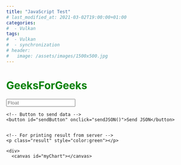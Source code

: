 ```yaml
---
title: "JavaScript Test"
# last_modified_at: 2021-03-02T19:00:00+01:00
categories:
#  - Vulkan
tags:
#  - Vulkan
#  - synchronization
# header:
#   image: /assets/images/1500x500.jpg
---
```


<h1 style="color:green;">
    GeeksForGeeks
</h1>

<p> 
    <!-- Making a text input -->
    <input type="number" step="any" id="inputVal" placeholder="Float" /> 
          
    <!-- Button to send data -->
    <button id="sendButton" onclick="sendJSON()">Send JSON</button> 
  
  
    <!-- For printing result from server -->
    <p class="result" style="color:green"></p>   
    
    <div>
      <canvas id="myChart"></canvas>
   </div>
</p>

<script src="https://cdn.jsdelivr.net/npm/chart.js"></script>
<script>
function sendJSON(){ 

			let inputVal = document.getElementById("inputVal").value;
			// Validate inputVal 
			var patternForInputVal=/^-?(\d+(\.\d+)?|\.\d+)$/;
			if (!patternForInputVal.test(inputVal)) {
				alert("Invalid number in textbox: " + inputVal);
				return;
			}
		
			let result = document.getElementById("resultBox");
			let name = document.querySelector('#name'); 
			let email = document.querySelector('#email'); 
			
			// Creating a XHR object 
			let xhr = new XMLHttpRequest(); 
			let url = "https://godbolt.org/api/compiler/g63/compile"; 
		
			// open a connection 
			xhr.open("POST", url, true); 

			// Set the request header i.e. which type of content you are sending 
			xhr.setRequestHeader("Content-Type", "application/json"); 

			// Create a state change callback 
			xhr.onreadystatechange = function () { 
			
				document.getElementById("sendButton").disabled=false;
			
				if (xhr.readyState === 4 && xhr.status === 200) { 

					// Analyze server result:
					var location = this.responseText.lastIndexOf("####RESULT:");
					if (-1 == location) {
						result.innerHTML = this.responseText; 
					}
					else {
						// Got something that looks like our expected result:
						const resultLines = this.responseText.substring(location + "####RESULT:".length).split("\n");
						if (resultLines.length >= 1) {
							result.innerHTML = resultLines[0];
							
							// Results for chart in lines [1] and [2]:
							if (resultLines.length >= 3) {
								const labels = resultLines[1].split(",");
								const precisions = resultLines[2].split(",").map(x => parseFloat(x));

								const data = {
									labels: labels,
									datasets: [{
									  label: 'Precision',
									  backgroundColor: 'rgb(255, 99, 132)',
									  borderColor: 'rgb(255, 99, 132)',
									  data: precisions,
									}]
								  };

								const config = {
									type: 'line',
									data: data,
									options: {}
								  };
								
								const myChart = new Chart(
									document.getElementById('myChart'),
									config
								  );
							}
						}
					}
				} 
			}; 
			
var cppCode = 
"#include <iostream>                                                                       \n" +
"#include <algorithm>                                                                      \n" +
"float precision_for(float reference) {                                                    \n" +
"	unsigned long long i = *reinterpret_cast<unsigned long long*>(&reference);             \n" +
"    unsigned long long j = i+1;                                                           \n" +
"    float more = *reinterpret_cast<float*>(&j);                                           \n" +
"	unsigned long long k = i-1;                                                            \n" +
"	float less = *reinterpret_cast<float*>(&k);                                            \n" +
"    float precision = std::max(more - reference, reference - less);                       \n" +
"	return precision;                                                                      \n" +
"}                                                                                         \n" +
"int main () {                                                                             \n" +
"    float middle = static_cast<float>({INPUTVAL});                                        \n" +
"    float step = static_cast<float>(1);                                                   \n" +
"    std::cout << \"####RESULT:\" << std::defaultfloat << precision_for(middle) << std::endl;\n" +
"    std::cout << std::fixed;                                                              \n" +
"    for (int i = -10; i < 10; ++i) {                                                      \n" +
"        float val = middle + static_cast<float>(i) * step;                                \n" +
"        std::cout << val << ",";                                                          \n" +
"    }                                                                                     \n" +
"    std::cout << (middle + static_cast<float>(10) * step) << std::endl;                   \n" +
"    std::cout << std::defaultfloat;                                                       \n" +
"    for (int i = -10; i < 10; ++i) {                                                      \n" +
"        float val = middle + static_cast<float>(i) * step;                                \n" +
"        std::cout << precision_for(val) << ",";                                           \n" +
"    }                                                                                     \n" +
"    std::cout << precision_for(middle + static_cast<float>(10) * step) << std::endl;      \n" +
"    return 1;                                                                             \n" +
"}                                                                                         \n"

			// Converting JSON data to string 
			var data = JSON.stringify({
    "source": cppCode.replace("{INPUTVAL}", inputVal),
    "compiler": "g82",
    "options": {
        "userArguments": "-O3",
        "executeParameters": {
            "args": ["arg1", "arg2"],
            "stdin": "hello, world!"
        },
        "compilerOptions": {
            "executorRequest": true
        },
        "filters": {
            "execute": true
        },
        "tools": [],
        "libraries": [
            {"id": "openssl", "version": "111c"}
        ]
    },
    "lang": "c++",
    "allowStoreCodeDebug": true
}); 

			// Sending data with the request 
			xhr.send(data); 

            document.getElementById("sendButton").disabled=true;
		} 

</script>


